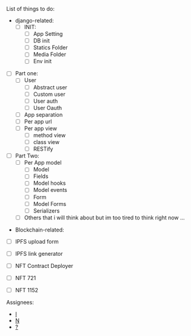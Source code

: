 List of things to do:
- django-related:
  - [ ] INIT:
    -  [ ] App Setting
    -  [ ] DB init
    -  [ ] Statics Folder
    -  [ ] Media Folder  
    -  [ ] Env init
 - [ ] Part one:
   - [ ] User
     - [ ] Abstract user
     - [ ] Custom user 
     - [ ] User auth
     - [ ] User Oauth
   - [ ] App separation
   - [ ] Per app url
   - [ ] Per app view
     - [ ] method view
     - [ ] class view
     - [ ] RESTify 
 - [ ] Part Two:
   - [ ] Per App model
     - [ ] Model 
     - [ ] Fields
     - [ ] Model hooks
     - [ ] Model events 
     - [ ] Form
     - [ ] Model Forms
     - [ ] Serializers
   - [ ] Others that i will think about but im too tired to think right now ...
- Blockchain-related:
- [ ] IPFS upload form
- [ ] IPFS link generator
- [ ] NFT Contract Deployer
- [ ] NFT 721
- [ ] NFT 1152



Assignees:
- [I](https://github.com/idataaki)
- [N](https://github.com/nfel)
- [?](https://github.com/)